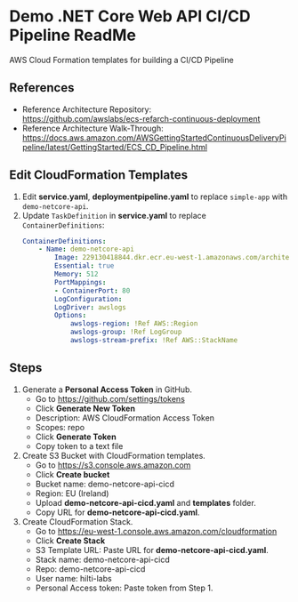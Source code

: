 # Demo .NET Core Web API CI/CD Pipeline ReadMe

AWS Cloud Formation templates for building a CI/CD Pipeline

## References
- Reference Architecture Repository:  
https://github.com/awslabs/ecs-refarch-continuous-deployment
- Reference Architecture Walk-Through:  
https://docs.aws.amazon.com/AWSGettingStartedContinuousDeliveryPipeline/latest/GettingStarted/ECS_CD_Pipeline.html

## Edit CloudFormation Templates
1. Edit **service.yaml**, **deploymentpipeline.yaml** to replace `simple-app` with `demo-netcore-api`.
2. Update `TaskDefinition` in **service.yaml** to replace `ContainerDefinitions`:
    ```yaml
    ContainerDefinitions:
        - Name: demo-netcore-api
            Image: 229130418844.dkr.ecr.eu-west-1.amazonaws.com/architecture/demo-netcore-api:latest
            Essential: true
            Memory: 512
            PortMappings:
            - ContainerPort: 80
            LogConfiguration:
            LogDriver: awslogs
            Options:
                awslogs-region: !Ref AWS::Region
                awslogs-group: !Ref LogGroup
                awslogs-stream-prefix: !Ref AWS::StackName
    ```

## Steps
1. Generate a **Personal Access Token** in GitHub.
    - Go to https://github.com/settings/tokens
    - Click **Generate New Token**
    - Description: AWS CloudFormation Access Token
    - Scopes: repo
    - Click **Generate Token**
    - Copy token to a text file
2. Create S3 Bucket with CloudFormation templates.
    - Go to https://s3.console.aws.amazon.com
    - Click **Create bucket**
    - Bucket name: demo-netcore-api-cicd
    - Region: EU (Ireland)
    - Upload **demo-netcore-api-cicd.yaml** and **templates** folder.
    - Copy URL for **demo-netcore-api-cicd.yaml**.
3. Create CloudFormation Stack.
    - Go to https://eu-west-1.console.aws.amazon.com/cloudformation
    - Click **Create Stack**
    - S3 Template URL: Paste URL for **demo-netcore-api-cicd.yaml**.
    - Stack name: demo-netcore-api-cicd
    - Repo: demo-netcore-api-cicd
    - User name: hilti-labs
    - Personal Access token: Paste token from Step 1.

